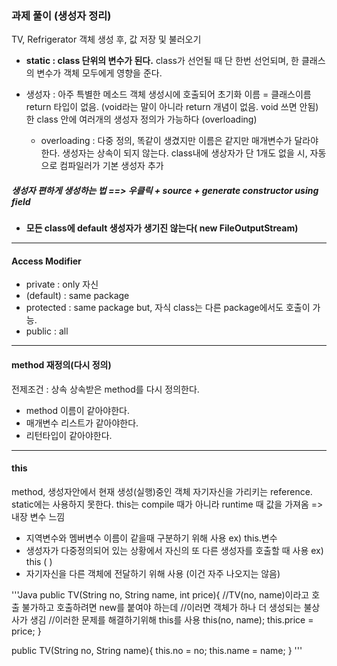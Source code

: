 ### 과제 풀이 (생성자 정리)
TV, Refrigerator 객체 생성 후, 값 저장 및 불러오기

* **static : class 단위의 변수가 된다.**
  class가 선언될 때 단 한번 선언되며, 한 클래스의 변수가 객체 모두에게 영향을 준다.

* 생성자 : 아주 특별한 메소드
  객체 생성시에 호출되어 초기화
  이름 = 클래스이름
  return 타입이 없음. (void라는 말이 아니라 return 개념이 없음. void 쓰면 안됨)
  한 class 안에 여러개의 생성자 정의가 가능하다 (overloading)  
  * overloading : 다중 정의, 똑같이 생겼지만 이름은 같지만 매개변수가 달라야 한다.
  생성자는 상속이 되지 않는다.
  class내에 생상자가 단 1개도 없을 시, 자동으로 컴파일러가 기본 생성자 추가
  
#####  생성자 편하게 생성하는 법 ==> 우클릭 + source + generate constructor using field

* **모든 class에 default 생성자가 생기진 않는다( new FileOutputStream)**
---
#### Access Modifier
* private : only 자신
* (default) : same package
* protected : same package but, 자식 class는 다른 package에서도 호출이 가능.
* public : all
---
#### method 재정의(다시 정의)
  전제조건 : 상속
  상속받은 method를 다시 정의한다.
  * method 이름이 같아야한다.
  * 매개변수 리스트가 같아야한다.
  * 리턴타입이 같아야한다.
---
#### this
  method, 생성자안에서 현재 생성(실행)중인 객체 자기자신을 가리키는 reference.
  static에는 사용하지 못한다.
  this는 compile 때가 아니라 runtime 때 값을 가져옴
  => 내장 변수 느낌
  * 지역변수와 멤버변수 이름이 같을때 구분하기 위해 사용 ex) this.변수
  * 생성자가 다중정의되어 있는 상황에서 자신의 또 다른 생성자를 호출할 때 사용 ex) this (    )
  * 자기자신을 다른 객체에 전달하기 위해 사용 (이건 자주 나오지는 않음)
  
  '''Java
  public TV(String no, String name, int price){
    //TV(no, name)이라고 호출 불가하고 호출하려면 new를 붙여야 하는데
    //이러면 객체가 하나 더 생성되는 불상사가 생김
    //이러한 문제를 해결하기위해 this를 사용
    this(no, name);
    this.price = price;
  }
  
  public TV(String no, String name){
    this.no = no;
    this.name = name;
  }
  '''
    
